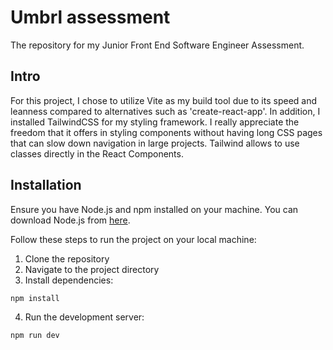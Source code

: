 # Umbrl  assessment

The repository for my Junior Front End Software Engineer Assessment.

## Intro

For this project, I chose to utilize Vite as my build tool due to its speed and leanness compared to alternatives such as 'create-react-app'. In addition, I installed TailwindCSS for my styling framework. I really appreciate the freedom that it offers in styling components without having long CSS pages that can slow down navigation in large projects. Tailwind allows to use classes directly in the React Components.

## Installation

Ensure you have Node.js and npm installed on your machine. You can download Node.js from [here](https://nodejs.org/).

Follow these steps to run the project on your local machine:

1. Clone the repository
2. Navigate to the project directory
3. Install dependencies:
```
npm install
```
4. Run the development server:

```
npm run dev
```
